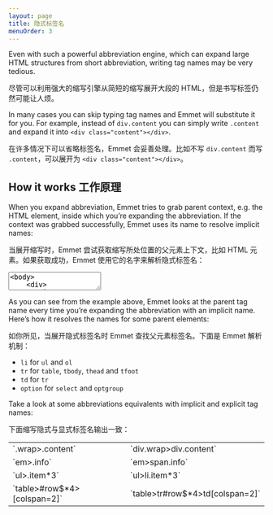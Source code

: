 ```yaml
---
layout: page
title: 隐式标签名
menuOrder: 3
---
```

Even with such a powerful abbreviation engine, which can expand large HTML structures from short abbreviation, writing tag names may be very tedious.

尽管可以利用强大的缩写引擎从简短的缩写展开大段的 HTML，但是书写标签仍然可能让人烦。

In many cases you can skip typing tag names and Emmet will substitute it for you. For example, instead of `div.content` you can simply write `.content` and expand it into `<div class="content"></div>`.

在许多情况下可以省略标签名，Emmet 会妥善处理。比如不写 `div.content` 而写 `.content`，可以展开为 `<div class="content"></div>`。

## How it works 工作原理

When you expand abbreviation, Emmet tries to grab parent context, e.g. the HTML element, inside which you’re expanding the abbreviation. If the context was grabbed successfully, Emmet uses its name to resolve implicit names:

当展开缩写时，Emmet 尝试获取缩写所处位置的父元素上下文，比如 HTML 元素。如果获取成功，Emmet 使用它的名字来解析隐式标签名：

<textarea class="movie-def">
&lt;body&gt;
	&lt;div&gt;
		|
	&lt;/div&gt;

	&lt;span&gt;&lt;/span&gt;

	&lt;ul class="nav"&gt;
		|
	&lt;/ul&gt;

&lt;/body&gt;
~~~
type: .item
wait: 1000
tooltip: Expanding abbreviation inside block element, default tag name is *div*
run: emmet.expand_abbreviation
wait: 1000
moveTo: 5:10
type: .item
tooltip: Expanding abbreviation inside inline element, default tag name is *span*
run: emmet.expand_abbreviation
wait: 1000
moveTo: 8:8
type: .item
tooltip: Expanding abbreviation inside list, default tag name is *li*
run: emmet.expand_abbreviation
</textarea>

As you can see from the example above, Emmet looks at the parent tag name every time you’re expanding the abbreviation with an implicit name. Here’s how it resolves the names for some parent elements:

如你所见，当展开隐式标签名时 Emmet 查找父元素标签名。下面是 Emmet 解析机制：

* `li` for `ul` and `ol`
* `tr` for `table`, `tbody`, `thead` and `tfoot`
* `td` for `tr`
* `option` for `select` and `optgroup`

Take a look at some abbreviations equivalents with implicit and explicit tag names:

下面缩写隐式与显式标签名输出一致：

<table>
	<tr>
		<td>`.wrap>.content`</td>
		<td>`div.wrap>div.content`</td>
	</tr>
	<tr>
		<td>`em>.info`</td>
		<td>`em>span.info`</td>
	</tr>
	<tr>
		<td>`ul>.item*3`</td>
		<td>`ul>li.item*3`</td>
	</tr>
	<tr>
		<td>`table>#row$*4>[colspan=2]`</td>
		<td>`table>tr#row$*4>td[colspan=2]`</td>
	</tr>
</table>

